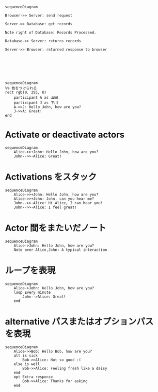 ```mermaid
sequenceDiagram

Browser->> Server: send request

Server->> Database: get records

Note right of Database: Records Processed.

Database->> Server: returns records

Server->> Browser: returned response to browser
```
</br>
</br>
</br>
</br>


```mermaid
sequenceDiagram
%% 色をつけられる
rect rgb(0, 255, 0)
    participant A as 山田
    participant J as 下川
    A->>J: Hello John, how are you?
    J->>A: Great!
end
```


# Activate or deactivate actors

```mermaid
sequenceDiagram
    Alice->>+John: Hello John, how are you?
    John-->>-Alice: Great!
```

# Activations をスタック

```mermaid
sequenceDiagram
    Alice->>+John: Hello John, how are you?
    Alice->>+John: John, can you hear me?
    John-->>-Alice: Hi Alice, I can hear you!
    John-->>-Alice: I feel great!
```

# Actor 間をまたいだノート

```mermaid
sequenceDiagram
    Alice->John: Hello John, how are you?
    Note over Alice,John: A typical interaction
```


# ループを表現

```mermaid
sequenceDiagram
    Alice->John: Hello John, how are you?
    loop Every minute
        John-->Alice: Great!
    end
```

# alternative パスまたはオプションパスを表現

```mermaid
sequenceDiagram
    Alice->>Bob: Hello Bob, how are you?
    alt is sick
        Bob->>Alice: Not so good :(
    else is well
        Bob->>Alice: Feeling fresh like a daisy
    end
    opt Extra response
        Bob->>Alice: Thanks for asking
    end
```

